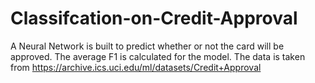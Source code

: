 # Classifcation-on-Credit-Approval
A Neural Network is built to predict whether or not the card will be approved. The average F1 is calculated for the model. The data is taken from https://archive.ics.uci.edu/ml/datasets/Credit+Approval
